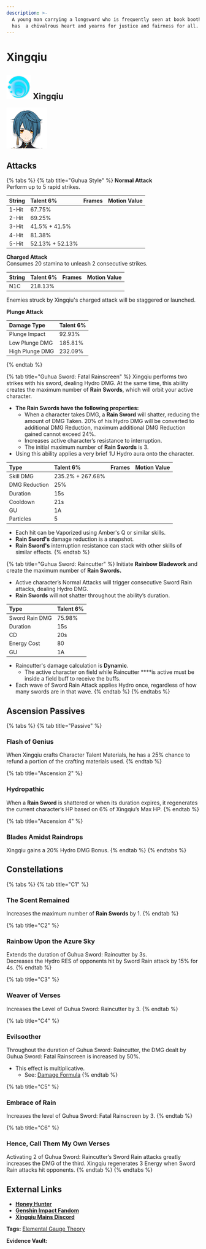 ```yaml
---
description: >-
  A young man carrying a longsword who is frequently seen at book booths. He
  has  a chivalrous heart and yearns for justice and fairness for all.
---
```


# Xingqiu

## ![](../../.gitbook/assets/element_hydro.png) Xingqiu

![](../../.gitbook/assets/xingqiu.png)

## **Attacks**

{% tabs %}
{% tab title="Guhua Style" %}
**Normal Attack**  
Perform up to 5 rapid strikes.

| String | Talent 6% | Frames | Motion Value |
| :--- | :--- | :--- | :--- |
| 1-Hit | 67.75% |  |  |
| 2-Hit | 69.25% |  |  |
| 3-Hit | 41.5% + 41.5% |  |  |
| 4-Hit | 81.38% |  |  |
| 5-Hit | 52.13% + 52.13% |  |  |

**Charged Attack**  
Consumes 20 stamina to unleash 2 consecutive strikes.

| String | Talent 6% | Frames | Motion Value |
| :--- | :--- | :--- | :--- |
| N1C | 218.13% |  |  |

Enemies struck by Xingqiu's charged attack will be staggered or launched.

**Plunge Attack**

| Damage Type | Talent 6% |
| :--- | :--- |
| Plunge Impact | 92.93% |
| Low Plunge DMG | 185.81% |
| High Plunge DMG | 232.09% |
{% endtab %}

{% tab title="Guhua Sword: Fatal Rainscreen" %}
Xingqiu performs two strikes with his sword, dealing Hydro DMG. At the same time, this ability creates the maximum number of **Rain Swords**, which will orbit your active character.

* **The Rain Swords have the following properties:**
  * When a character takes DMG, a **Rain Sword** will shatter, reducing the amount of DMG Taken. 20% of his Hydro DMG will be converted to additional DMG Reduction, maximum additional DMG Reduction gained cannot exceed 24%.
  * Increases active character’s resistance to interruption.
  * The initial maximum number of **Rain Swords** is 3.
* Using this ability applies a very brief 1U Hydro aura onto the character.

| Type | Talent 6% | Frames | Motion Value |
| :--- | :--- | :--- | :--- |
| Skill DMG | 235.2% + 267.68% |  |  |
| DMG Reduction | 25% |  |  |
| Duration | 15s |  |  |
| Cooldown | 21s |  |  |
| GU | 1A |  |  |
| Particles | 5 |  |  |

* Each hit can be Vaporized using Amber's Q or similar skills.
* **Rain Sword's** damage reduction is a snapshot.
* **Rain Sword's** interruption resistance can stack with other skills of similar effects.
{% endtab %}

{% tab title="Guhua Sword: Raincutter" %}
Initiate **Rainbow Bladework** and create the maximum number of **Rain Swords.**

* Active character’s Normal Attacks will trigger consecutive Sword Rain attacks, dealing Hydro DMG.
* **Rain Swords** will not shatter throughout the ability’s duration.

| Type | Talent 6% |
| :--- | :--- |
| Sword Rain DMG | 75.98% |
| Duration | 15s |
| CD | 20s |
| Energy Cost | 80 |
| GU | 1A |

* Raincutter's damage calculation is **Dynamic**.
  * The active character on field while Raincutter ****is active must be inside a field buff to receive the buffs.
* Each wave of Sword Rain Attack applies Hydro once, regardless of how many swords are in that wave.
{% endtab %}
{% endtabs %}

## **Ascension Passives**

{% tabs %}
{% tab title="Passive" %}
### **Flash of Genius**

When Xingqiu crafts Character Talent Materials, he has a 25% chance to refund a portion of the crafting materials used.
{% endtab %}

{% tab title="Ascension 2" %}
### **Hydropathic**

When a **Rain Sword** is shattered or when its duration expires, it regenerates the current character’s HP based on 6% of Xingqiu’s Max HP.
{% endtab %}

{% tab title="Ascension 4" %}
### **Blades Amidst Raindrops**

Xingqiu gains a 20% Hydro DMG Bonus.
{% endtab %}
{% endtabs %}

## Constellations

{% tabs %}
{% tab title="C1" %}
### **The Scent Remained**

Increases the maximum number of **Rain Swords** by 1.
{% endtab %}

{% tab title="C2" %}
### Rainbow Upon the Azure Sky

Extends the duration of Guhua Sword: Raincutter by 3s.  
Decreases the Hydro RES of opponents hit by Sword Rain attack by 15% for 4s.
{% endtab %}

{% tab title="C3" %}
### Weaver of Verses

Increases the Level of Guhua Sword: Raincutter by 3.
{% endtab %}

{% tab title="C4" %}
### **Evilsoother**

Throughout the duration of Guhua Sword: Raincutter, the DMG dealt by Guhua Sword: Fatal Rainscreen is increased by 50%.

* This effect is multiplicative. 
  * See: [Damage Formula](https://library.keqingmains.com/mechanics/combat/damage-formula#evilsoother)
{% endtab %}

{% tab title="C5" %}
### Embrace of Rain

Increases the level of Guhua Sword: Fatal Rainscreen by 3.
{% endtab %}

{% tab title="C6" %}
### **Hence, Call Them My Own Verses**

Activating 2 of Guhua Sword: Raincutter’s Sword Rain attacks greatly increases the DMG of the third. Xingqiu regenerates 3 Energy when Sword Rain attacks hit opponents.
{% endtab %}
{% endtabs %}

## **External Links**

* [**Honey Hunter**](https://genshin.honeyhunterworld.com/db/char/xingqiu/)
* [**Genshin Impact Fandom**](https://genshin-impact.fandom.com/wiki/Xingqiu)
* [**Xingqiu Mains Discord**](https://discord.gg/5MKsJyhkQv)

**Tags:** [Elemental Gauge Theory](https://library.keqingmains.com/mechanics/combat/elemental-reactions/elemental-gauge-theory)

**Evidence Vault:**

